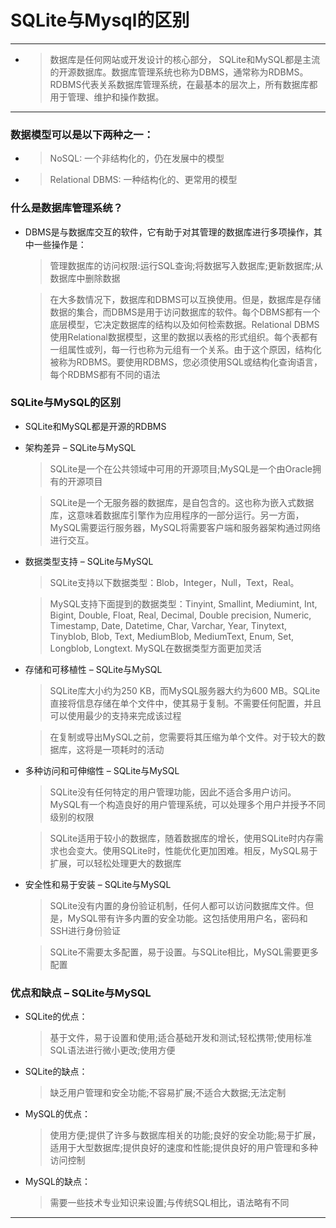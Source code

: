 # SQLite与Mysql的区别
---
-   >数据库是任何网站或开发设计的核心部分， SQLite和MySQL都是主流的开源数据库。数据库管理系统也称为DBMS，通常称为RDBMS。RDBMS代表关系数据库管理系统，在最基本的层次上，所有数据库都用于管理、维护和操作数据。
---
### 数据模型可以是以下两种之一：

-   >NoSQL: 一个非结构化的，仍在发展中的模型

-   >Relational DBMS:  一种结构化的、更常用的模型

### 什么是数据库管理系统？
-   DBMS是与数据库交互的软件，它有助于对其管理的数据库进行多项操作，其中一些操作是：
    
    >管理数据库的访问权限:运行SQL查询;将数据写入数据库;更新数据库;从数据库中删除数据
    
    >在大多数情况下，数据库和DBMS可以互换使用。但是，数据库是存储数据的集合，而DBMS是用于访问数据库的软件。每个DBMS都有一个底层模型，它决定数据库的结构以及如何检索数据。Relational DBMS使用Relational数据模型，这里的数据以表格的形式组织。每个表都有一组属性或列，每一行也称为元组有一个关系。由于这个原因，结构化被称为RDBMS。要使用RDBMS，您必须使用SQL或结构化查询语言，每个RDBMS都有不同的语法

### SQLite与MySQL的区别
-   SQLite和MySQL都是开源的RDBMS
-   架构差异 – SQLite与MySQL
    >SQLite是一个在公共领域中可用的开源项目;MySQL是一个由Oracle拥有的开源项目
    
    >SQLite是一个无服务器的数据库，是自包含的。这也称为嵌入式数据库，这意味着数据库引擎作为应用程序的一部分运行。另一方面，MySQL需要运行服务器，MySQL将需要客户端和服务器架构通过网络进行交互。

-   数据类型支持 – SQLite与MySQL
    >SQLite支持以下数据类型：Blob，Integer，Null，Text，Real。

    >MySQL支持下面提到的数据类型：Tinyint, Smallint, Mediumint, Int, Bigint, Double, Float, Real, Decimal, Double precision, Numeric, Timestamp, Date, Datetime, Char, Varchar, Year, Tinytext, Tinyblob, Blob, Text, MediumBlob, MediumText, Enum, Set, Longblob, Longtext.
MySQL在数据类型方面更加灵活

-   存储和可移植性 – SQLite与MySQL

    >SQLite库大小约为250 KB，而MySQL服务器大约为600 MB。SQLite直接将信息存储在单个文件中，使其易于复制。不需要任何配置，并且可以使用最少的支持来完成该过程

    >在复制或导出MySQL之前，您需要将其压缩为单个文件。对于较大的数据库，这将是一项耗时的活动

-   多种访问和可伸缩性 – SQLite与MySQL

    >SQLite没有任何特定的用户管理功能，因此不适合多用户访问。MySQL有一个构造良好的用户管理系统，可以处理多个用户并授予不同级别的权限

    >SQLite适用于较小的数据库，随着数据库的增长，使用SQLite时内存需求也会变大。使用SQLite时，性能优化更加困难。相反，MySQL易于扩展，可以轻松处理更大的数据库

-   安全性和易于安装 – SQLite与MySQL
    >SQLite没有内置的身份验证机制，任何人都可以访问数据库文件。但是，MySQL带有许多内置的安全功能。这包括使用用户名，密码和SSH进行身份验证

    >SQLite不需要太多配置，易于设置。与SQLite相比，MySQL需要更多配置

### 优点和缺点 – SQLite与MySQL

-   SQLite的优点：

    >基于文件，易于设置和使用;适合基础开发和测试;轻松携带;使用标准SQL语法进行微小更改;使用方便

-   SQLite的缺点：

    >缺乏用户管理和安全功能;不容易扩展;不适合大数据;无法定制

-   MySQL的优点：

    >使用方便;提供了许多与数据库相关的功能;良好的安全功能;易于扩展，适用于大型数据库;提供良好的速度和性能;提供良好的用户管理和多种访问控制

-   MySQL的缺点：

    >需要一些技术专业知识来设置;与传统SQL相比，语法略有不同
---                 